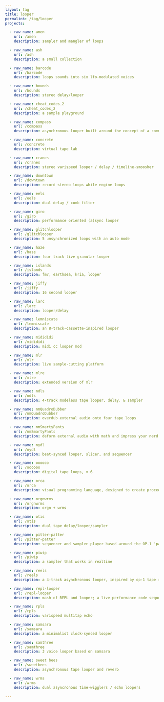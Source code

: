 ```yaml
---
layout: tag
title: looper
permalink: /tag/looper
projects:

  - raw_name: amen
    url: /amen
    description: sampler and mangler of loops

  - raw_name: ash
    url: /ash
    description: a small collection

  - raw_name: barcode
    url: /barcode
    description: loops sounds into six lfo-modulated voices

  - raw_name: bounds
    url: /bounds
    description: stereo delay/looper

  - raw_name: cheat_codes_2
    url: /cheat_codes_2
    description: a sample playground

  - raw_name: compass
    url: /compass
    description: asynchronous looper built around the concept of a command sequencer

  - raw_name: concrete
    url: /concrete
    description: virtual tape lab

  - raw_name: cranes
    url: /cranes
    description: stereo varispeed looper / delay / timeline-smoosher

  - raw_name: downtown
    url: /downtown
    description: record stereo loops while engine loops

  - raw_name: eels
    url: /eels
    description: dual delay / comb filter

  - raw_name: giro
    url: /giro
    description: performance oriented (a)sync looper

  - raw_name: glitchlooper
    url: /glitchlooper
    description: 5 unsynchronized loops with an auto mode

  - raw_name: haze
    url: /haze
    description: four track live granular looper

  - raw_name: islands
    url: /islands
    description: fm7, earthsea, kria, looper

  - raw_name: jiffy
    url: /jiffy
    description: 16 second looper

  - raw_name: larc
    url: /larc
    description: looper/delay

  - raw_name: lemniscate
    url: /lemniscate
    description: an 8-track-cassette-inspired looper

  - raw_name: midididi
    url: /midididi
    description: midi cc looper mod

  - raw_name: mlr
    url: /mlr
    description: live sample-cutting platform

  - raw_name: mlre
    url: /mlre
    description: extended version of mlr

  - raw_name: ndls
    url: /ndls
    description: 4-track modeless tape looper, delay, & sampler

  - raw_name: nmQuadroDubber
    url: /nmQuadroDubber
    description: overdub external audio onto four tape loops

  - raw_name: nmSmartyPants
    url: /nmSmartyPants
    description: deform external audio with math and impress your nerd friends

  - raw_name: nydl
    url: /nydl
    description: beat-synced looper, slicer, and sequencer

  - raw_name: oooooo
    url: /oooooo
    description: digital tape loops, x 6

  - raw_name: orca
    url: /orca
    description: visual programming language, designed to create procedural sequencers on the fly

  - raw_name: orgnwrms
    url: /orgnwrms
    description: orgn + wrms

  - raw_name: otis
    url: /otis
    description: dual tape delay/looper/sampler

  - raw_name: pitter-patter
    url: /pitter-patter
    description: sequencer and sampler player based around the OP-1 'pattern' sequencer

  - raw_name: piwip
    url: /piwip
    description: a sampler that works in realtime

  - raw_name: reels
    url: /reels
    description: a 4-track asynchronous looper, inspired by op-1 tape recorder and mannequins w/ eurorack module.

  - raw_name: repl-looper
    url: /repl-looper
    description: mash of REPL and looper; a live performance code sequencer

  - raw_name: rpls
    url: /rpls
    description: varispeed multitap echo

  - raw_name: samsara
    url: /samsara
    description: a minimalist clock-synced looper

  - raw_name: samthree
    url: /samthree
    description: 3 voice looper based on samsara

  - raw_name: sweet bees
    url: /sweetbees
    description: asynchronous tape looper and reverb

  - raw_name: wrms
    url: /wrms
    description: dual asyncronous time-wigglers / echo loopers

---
```

